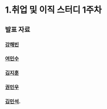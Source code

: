 # 1.취업 및 이직 스터디 1주차

## 발표 자료

### [강해빈](./kanghaeven.md)

### [여민수](./yeominsu/week1_cors.pdf)

### [김지훈](./kimjihun.md)

### [권민우](./kwonminwoo.md)

### [김민석](https://www.notion.so/oop-AOP-FP-f742d85fe2814e7e8bf0caf46ad485e2).

